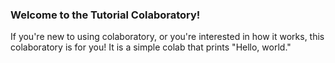 ### Welcome to the Tutorial Colaboratory!

If you're new to using colaboratory, or you're interested in how it works,
this colaboratory is for you! It is a simple colab that prints "Hello,
world."